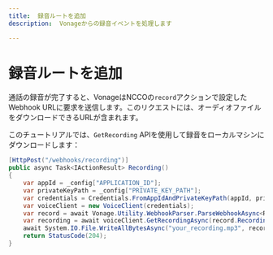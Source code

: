 ```yaml
---
title:  録音ルートを追加
description:  Vonageからの録音イベントを処理します

---
```


録音ルートを追加
========

通話の録音が完了すると、VonageはNCCOの`record`アクションで設定したWebhook URLに要求を送信します。このリクエストには、オーディオファイルをダウンロードできるURLが含まれます。

このチュートリアルでは、`GetRecording` APIを使用して録音をローカルマシンにダウンロードします：

```csharp
[HttpPost("/webhooks/recording")]
public async Task<IActionResult> Recording()
{
    var appId = _config["APPLICATION_ID"];
    var privateKeyPath = _config["PRIVATE_KEY_PATH"];
    var credentials = Credentials.FromAppIdAndPrivateKeyPath(appId, privateKeyPath);
    var voiceClient = new VoiceClient(credentials);
    var record = await Vonage.Utility.WebhookParser.ParseWebhookAsync<Record>(Request.Body, Request.ContentType);
    var recording = await voiceClient.GetRecordingAsync(record.RecordingUrl);
    await System.IO.File.WriteAllBytesAsync("your_recording.mp3", recording.ResultStream);
    return StatusCode(204);
}
```

